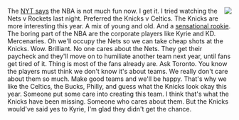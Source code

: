 <img src="http://scripting.com/images/2019/11/02/barrett.png" border="0" align="right">The <a href="https://www.nytimes.com/2019/11/02/sports/basketball/curry-zion-nba-injuries.html?emc=rss&partner=rss">NYT says</a> the NBA is not much fun now. I get it. I tried watching the Nets v Rockets last night. Preferred the Knicks v Celtics. The Knicks are more interesting this year. A mix of young and old. And a <a href="https://en.wikipedia.org/wiki/RJ_Barrett">sensational rookie</a>. The boring part of the NBA are the corporate players like Kyrie and KD. Mercenaries. Oh we'll occupy the Nets so we can take cheap shots at the Knicks. Wow. Brilliant. No one cares about the Nets. They get their paycheck and they'll move on to humiliate another team next year, until fans get tired of it. Thing is most of the fans already are. Ask Toronto. You know the players must think we don't know it's about teams. We really don't care about them so much. Make good teams and we'll be happy. That's why we like the Celtics, the Bucks, Philly, and guess what the Knicks look okay this year. Someone put some care into creating this team. I think that's what the Knicks have been missing. Someone who cares about them. But the Knicks would've said yes to Kyrie, I'm glad they didn't get the chance. 
